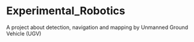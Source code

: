 # Experimental_Robotics
A project about detection, navigation and mapping by Unmanned Ground Vehicle (UGV)
